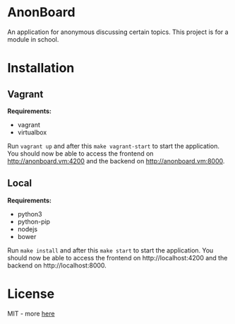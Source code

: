 # AnonBoard
An application for anonymous discussing certain topics. This project is for a module in school.

# Installation

## Vagrant
**Requirements:**

* vagrant
* virtualbox

Run `vagrant up` and after this `make vagrant-start` to start the application.
You should now be able to access the frontend on http://anonboard.vm:4200 and the backend on
http://anonboard.vm:8000.

## Local
**Requirements:**

* python3
* python-pip
* nodejs
* bower

Run `make install` and after this `make start` to start the application.
You should now be able to access the frontend on http://localhost:4200 and the backend on
http://localhost:8000.

# License
MIT - more [here](LICENSE)
